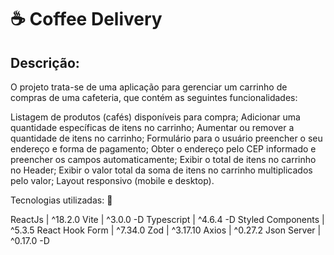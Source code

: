 <h1> ☕ Coffee Delivery</h1>

<h2>Descrição:</h2>
O projeto trata-se de uma aplicação para gerenciar um carrinho de compras de uma cafeteria, que contém as seguintes funcionalidades:

 Listagem de produtos (cafés) disponíveis para compra;
 Adicionar uma quantidade específicas de itens no carrinho;
 Aumentar ou remover a quantidade de itens no carrinho;
 Formulário para o usuário preencher o seu endereço e forma de pagamento;
 Obter o endereço pelo CEP informado e preencher os campos automaticamente;
 Exibir o total de itens no carrinho no Header;
 Exibir o valor total da soma de itens no carrinho multiplicados pelo valor;
 Layout responsivo (mobile e desktop).
 
Tecnologias utilizadas: 🚀

ReactJs | ^18.2.0
Vite | ^3.0.0 -D
Typescript | ^4.6.4 -D
Styled Components | ^5.3.5
React Hook Form | ^7.34.0
Zod | ^3.17.10
Axios | ^0.27.2
Json Server | ^0.17.0 -D
